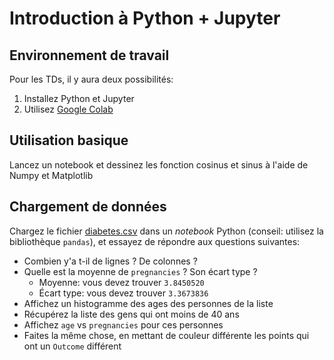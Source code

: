 # Introduction à Python + Jupyter

## Environnement de travail

Pour les TDs, il y aura deux possibilités:

1. Installez Python et Jupyter
2. Utilisez [Google Colab](https://colab.research.google.com/)

## Utilisation basique

Lancez un notebook et dessinez les fonction cosinus et sinus à l'aide de Numpy et Matplotlib

## Chargement de données

Chargez le fichier [diabetes.csv](diabetes.csv) dans un *notebook* Python
(conseil: utilisez la bibliothèque `pandas`), et essayez de répondre aux questions suivantes:

- Combien y'a t-il de lignes ? De colonnes ?
- Quelle est la moyenne de `pregnancies` ? Son écart type ?
    - Moyenne: vous devez trouver `3.8450520`
    - Écart type: vous devez trouver `3.3673836`
- Affichez un histogramme des ages des personnes de la liste
- Récupérez la liste des gens qui ont moins de 40 ans
- Affichez `age` vs `pregnancies` pour ces personnes
- Faites la même chose, en mettant de couleur différente les points qui ont un `Outcome` différent
